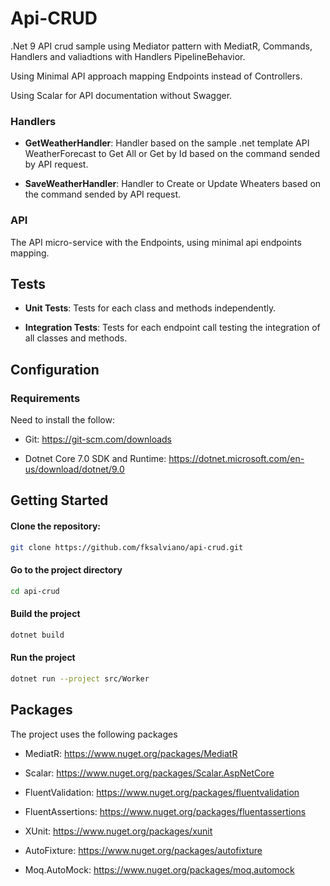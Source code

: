 # Api-CRUD

.Net 9 API crud sample using Mediator pattern with MediatR, Commands, Handlers and valiadtions with Handlers PipelineBehavior.

Using Minimal API approach mapping Endpoints instead of Controllers.

Using Scalar for API documentation without Swagger.

### Handlers

- **GetWeatherHandler**:
    Handler based on the sample .net template API WeatherForecast to Get All or Get by Id based on the command sended by API request.

- **SaveWeatherHandler**:
    Handler to Create or Update Wheaters based on the command sended by API request.

### API

The API micro-service with the Endpoints, using minimal api endpoints mapping.

## Tests

- **Unit Tests**:
    Tests for each class and methods independently.

- **Integration Tests**:
    Tests for each endpoint call testing the integration of all classes and methods.

## Configuration

### Requirements

Need to install the follow:

- Git:
    https://git-scm.com/downloads

- Dotnet Core 7.0 SDK and Runtime:
    https://dotnet.microsoft.com/en-us/download/dotnet/9.0


## Getting Started

#### Clone the repository:

```bash
git clone https://github.com/fksalviano/api-crud.git
```

#### Go to the project directory

```bash
cd api-crud
```

#### Build the project

```bash
dotnet build
```

#### Run the project

```bash
dotnet run --project src/Worker
```

## Packages

The project uses the following packages

- MediatR:
    https://www.nuget.org/packages/MediatR

- Scalar:
    https://www.nuget.org/packages/Scalar.AspNetCore

- FluentValidation:
    https://www.nuget.org/packages/fluentvalidation

- FluentAssertions:
    https://www.nuget.org/packages/fluentassertions

- XUnit:
    https://www.nuget.org/packages/xunit

- AutoFixture:
    https://www.nuget.org/packages/autofixture

- Moq.AutoMock:
    https://www.nuget.org/packages/moq.automock
